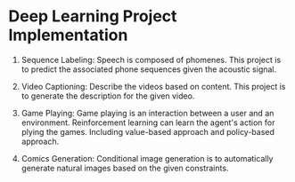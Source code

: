 # Deep Learning Project Implementation

1. Sequence Labeling: Speech is composed of phomenes. This project is to predict the associated phone sequences given the acoustic signal.

2. Video Captioning: Describe the videos based on content. This project is to generate the description for the given video.

3. Game Playing: Game playing is an interaction between a user and an environment. Reinforcement learning can learn the agent's action for plying the games. Including value-based approach and policy-based approach.

4. Comics Generation: Conditional image generation is to automatically generate natural images based on the given constraints.


